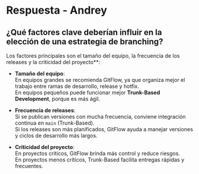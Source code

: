 # Respuesta - Andrey

## ¿Qué factores clave deberían influir en la elección de una estrategia de branching?
Los factores principales son el tamaño del equipo, la frecuencia de los releases y la criticidad del proyecto**:

- **Tamaño del equipo**:  
  En equipos grandes se recomienda GitFlow, ya que organiza mejor el trabajo entre ramas de desarrollo, release y hotfix.  
  En equipos pequeños puede funcionar mejor **Trunk-Based Development**, porque es más ágil.

- **Frecuencia de releases**:  
  Si se publican versiones con mucha frecuencia, conviene integración continua en `main` (Trunk-Based).  
  Si los releases son más planificados, GitFlow ayuda a manejar versiones y ciclos de desarrollo más largos.

- **Criticidad del proyecto**:  
  En proyectos críticos, GitFlow brinda más control y reduce riesgos.  
  En proyectos menos críticos, Trunk-Based facilita entregas rápidas y frecuentes.
